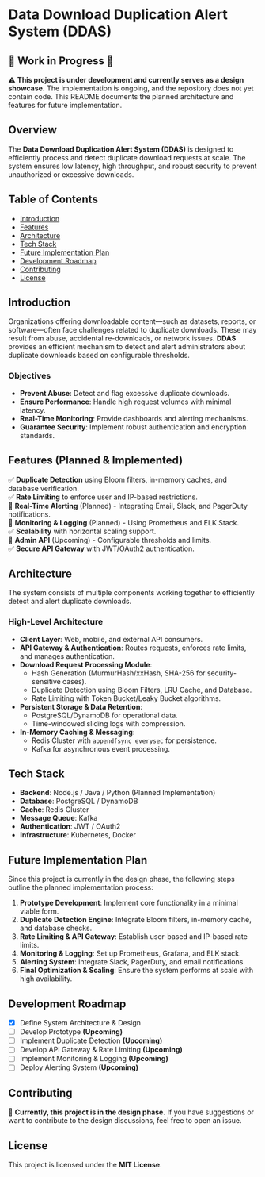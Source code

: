 # Data Download Duplication Alert System (DDAS)

## 🚧 Work in Progress 🚧

⚠ **This project is under development and currently serves as a design showcase.** The implementation is ongoing, and the repository does not yet contain code. This README documents the planned architecture and features for future implementation.

## Overview
The **Data Download Duplication Alert System (DDAS)** is designed to efficiently process and detect duplicate download requests at scale. The system ensures low latency, high throughput, and robust security to prevent unauthorized or excessive downloads.

## Table of Contents
- [Introduction](#introduction)
- [Features](#features)
- [Architecture](#architecture)
- [Tech Stack](#tech-stack)
- [Future Implementation Plan](#future-implementation-plan)
- [Development Roadmap](#development-roadmap)
- [Contributing](#contributing)
- [License](#license)

## Introduction
Organizations offering downloadable content—such as datasets, reports, or software—often face challenges related to duplicate downloads. These may result from abuse, accidental re-downloads, or network issues. **DDAS** provides an efficient mechanism to detect and alert administrators about duplicate downloads based on configurable thresholds.

### Objectives
- **Prevent Abuse**: Detect and flag excessive duplicate downloads.
- **Ensure Performance**: Handle high request volumes with minimal latency.
- **Real-Time Monitoring**: Provide dashboards and alerting mechanisms.
- **Guarantee Security**: Implement robust authentication and encryption standards.

## Features (Planned & Implemented)
✅ **Duplicate Detection** using Bloom filters, in-memory caches, and database verification.  
✅ **Rate Limiting** to enforce user and IP-based restrictions.  
🚧 **Real-Time Alerting** (Planned) - Integrating Email, Slack, and PagerDuty notifications.  
🚧 **Monitoring & Logging** (Planned) - Using Prometheus and ELK Stack.  
✅ **Scalability** with horizontal scaling support.  
🚧 **Admin API** (Upcoming) - Configurable thresholds and limits.  
✅ **Secure API Gateway** with JWT/OAuth2 authentication.  

## Architecture
The system consists of multiple components working together to efficiently detect and alert duplicate downloads.

### **High-Level Architecture**
- **Client Layer**: Web, mobile, and external API consumers.
- **API Gateway & Authentication**: Routes requests, enforces rate limits, and manages authentication.
- **Download Request Processing Module**:
  - Hash Generation (MurmurHash/xxHash, SHA-256 for security-sensitive cases).
  - Duplicate Detection using Bloom Filters, LRU Cache, and Database.
  - Rate Limiting with Token Bucket/Leaky Bucket algorithms.
- **Persistent Storage & Data Retention**:
  - PostgreSQL/DynamoDB for operational data.
  - Time-windowed sliding logs with compression.
- **In-Memory Caching & Messaging**:
  - Redis Cluster with `appendfsync everysec` for persistence.
  - Kafka for asynchronous event processing.

## Tech Stack
- **Backend**: Node.js / Java / Python (Planned Implementation)
- **Database**: PostgreSQL / DynamoDB
- **Cache**: Redis Cluster
- **Message Queue**: Kafka
- **Authentication**: JWT / OAuth2
- **Infrastructure**: Kubernetes, Docker

## Future Implementation Plan
Since this project is currently in the design phase, the following steps outline the planned implementation process:
1. **Prototype Development**: Implement core functionality in a minimal viable form.
2. **Duplicate Detection Engine**: Integrate Bloom filters, in-memory cache, and database checks.
3. **Rate Limiting & API Gateway**: Establish user-based and IP-based rate limits.
4. **Monitoring & Logging**: Set up Prometheus, Grafana, and ELK stack.
5. **Alerting System**: Integrate Slack, PagerDuty, and email notifications.
6. **Final Optimization & Scaling**: Ensure the system performs at scale with high availability.

## Development Roadmap
- [x] Define System Architecture & Design
- [ ] Develop Prototype **(Upcoming)**
- [ ] Implement Duplicate Detection **(Upcoming)**
- [ ] Develop API Gateway & Rate Limiting **(Upcoming)**
- [ ] Implement Monitoring & Logging **(Upcoming)**
- [ ] Deploy Alerting System **(Upcoming)**

## Contributing
🚀 **Currently, this project is in the design phase.** If you have suggestions or want to contribute to the design discussions, feel free to open an issue.

## License
This project is licensed under the **MIT License**.



